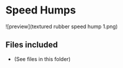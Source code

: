 # Speed Humps

![preview](textured rubber speed hump 1.png)

## Files included

- (See files in this folder)
